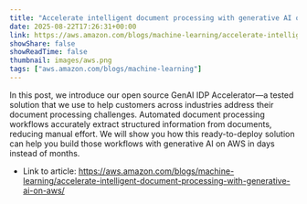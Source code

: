 ```yaml
---
title: "Accelerate intelligent document processing with generative AI on AWS"
date: 2025-08-22T17:26:31+00:00
link: https://aws.amazon.com/blogs/machine-learning/accelerate-intelligent-document-processing-with-generative-ai-on-aws/
showShare: false
showReadTime: false
thumbnail: images/aws.png
tags: ["aws.amazon.com/blogs/machine-learning"]
---
```

In this post, we introduce our open source GenAI IDP Accelerator—a tested solution that we use to help customers across industries address their document processing challenges. Automated document processing workflows accurately extract structured information from documents, reducing manual effort. We will show you how this ready-to-deploy solution can help you build those workflows with generative AI on AWS in days instead of months.

- Link to article: https://aws.amazon.com/blogs/machine-learning/accelerate-intelligent-document-processing-with-generative-ai-on-aws/